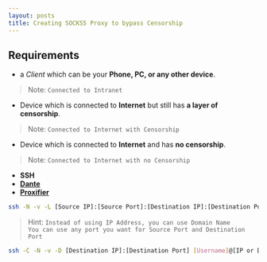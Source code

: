 ```yaml
---
layout: posts
title: Creating SOCKS5 Proxy to bypass Censorship
---
```


## Requirements
- a *Client* which can be your **Phone, PC, or any other device**.  
> Note: `Connected to Intranet`
- Device which is connected to **Internet** but still has **a layer of censorship**.  
> Note: `Connected to Internet with Censorship`
- Device which is connected to **Internet** and has **no censorship**.
> Note: `Connected to Internet with no Censorship`
- **SSH**  
- [**Dante**](https://www.inet.no/dante/ "Dante - A free SOCKS server")
- [**Proxifier**](https://www.proxifier.com/ "Proxy Client")

```sh
ssh -N -v -L [Source IP]:[Source Port]:[Destination IP]:[Destination Port] [Username]@[Server IP Address or Domain Name]
```

> Hint: `Instead of using IP Address, you can use Domain Name`  
> `You can use any port you want for Source Port and Destination Port`  


```sh
ssh -C -N -v -D [Destination IP]:[Destination Port] [Username]@[IP or Domain Name]
```

